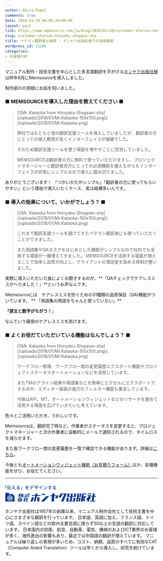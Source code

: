 ```yaml
---
author: Akira.Popal
comments: true
date: 2018-01-28 06:09:20+00:00
layout: post
link: https://www.memsource.com/ja/blog/2018/01/28/customer-stories-honyaku-shuppan-sha/
slug: customer-stories-honyaku-shuppan-sha
title: ベテラン翻訳者も納得 - ホンヤク出版社様での活用事例
wordpress_id: 21205
categories:
- お客様の声
---
```




マニュアル制作・技術文書を中心とした多言語翻訳を手がける[ホンヤク出版社様](https://www.honyaku-shuppan-sha.co.jp/)は昨年9月にMemsourceを導入しました。

制作部の片岡様にお話を伺いました。
<!-- more -->


### ■ MEMSOURCEを導入した理由を教えてください ■




<blockquote>[![Mr. Kataoka from Honyaku-Shuppan-sha](/uploads/2018/01/Mr.Kataoka-150x150.png)](/uploads/2018/01/Mr.Kataoka.png)

弊社ではもともと他の翻訳支援ツールを導入していましたが、翻訳者の方にとっての導入費用が高くインターフェイスが複雑でした。

そのため翻訳支援ツールを使う場面を増やすことに苦労していました。

MEMSOURCEは翻訳者の方に無料で使っていただけますし、プロジェクトマネージャーと翻訳者双方にとっての必須機能を備えながらもインターフェイスが非常にシンプルなので導入に踏み切りました。</blockquote>


ありがとうございます！
「つかいかたがシンプル」「翻訳者の方に使ってもらいやすい」という理由で導入いたくケース、実は結構多いんです。


### ■ 導入の効果について、いかがでしょう？ ■




<blockquote>[![Mr. Kataoka from Honyaku-Shuppan-sha](/uploads/2018/01/Mr.Kataoka-150x150.png)](/uploads/2018/01/Mr.Kataoka.png)

これまで翻訳支援ツールを避けてきたベテラン翻訳者にも使っていただくことができました。

また用語集やQAタスクをはじめとした機能がシンプルなので社内でも活用する場面が一層増えてきました。
MEMSOURCEを活用する場面が増えることで効率と品質が向上し、クライアントの満足度を高める体制が整いました。</blockquote>




実際に導入いただいた後によくお聞きするのが、**「QAチェックでケアレスミスがへりました！」**というお声なんです。

Memsourceには　ケアレスミスを防ぐための31種類の品質保証（QA)機能がついています。
**
「用語集の用語をちゃんと使っていない」**

**「原文と数字がちがう！**」

なんていう痛恨のケアレスミスを防げます。


### ■ よくお役だていただいている機能はなんでしょう？ ■




<blockquote>[![Mr. Kataoka from Honyaku-Shuppan-sha](/uploads/2018/01/Mr.Kataoka-150x150.png)](/uploads/2018/01/Mr.Kataoka.png)

ワークフロー管理、ワークフロー間の変更履歴エクスポート機能やプロジェクトステータスオートメーションなどを活用しています。

またTMのアライン結果や用語集などを簡単にエクセルにエクスポートできる点や、エディター画面の強力なフィルター機能も重宝しています。

今後はAPI、MT、オートメーションウィジェットなどのリサーチを進めて活用する場面を広げていきたいと考えています。</blockquote>


色々とご活用いただき、うれしいです。

Memsourceは、翻訳完了時など、作業者がステータスを変更すると、プロジェクトマネージャーと次の作業者に自動的にメールで通知されるので、タイムロスを減らせます。

また各ワークフロー間の変更履歴を一覧で確認できる機能があります。詳細は[こちら](https://www.memsource.com/ja/blog/2017/11/30/export-workflow-changes/)。




今後とも[オートメーションウィジェット機能（お見積りフォーム）](https://www.memsource.com/ja/blog/2016/09/05/automationwidget/)ほか、各種機能をぜひ、お役だてください。








---------------------------------------------------------------------------


### [![ホンヤク出版社](/uploads/2018/01/Honyaku-shuppan-sha-logo-300x54.png)](https://www.honyaku-shuppan-sha.co.jp/)


ホンヤク出版社は1957年の創業以来、マニュアル制作会社として技術文書を中心にさまざまな翻訳を行っています。
日本語、英語に加え、フランス語、ドイツ語、スペイン語などの欧州主要言語に限らず50以上の言語の翻訳に対応しています。
日本国内の防衛、航空、自動車、電気、機械のおよびICT業界のお客様が多く、海外進出の影響もあり、最近では中国語の翻訳が増えています。
マニュアルは繰り返しの表現が多いため、コスト、納期、品質のすべてに有効なCAT（Computer Aided Translation）ツールは早くから導入し、研究を続けています。


